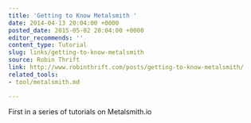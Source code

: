 ```yaml
---
title: 'Getting to Know Metalsmith '
date: 2014-04-13 20:04:00 +0000
posted_date: 2015-05-02 20:04:00 +0000
editor_recommends: ''
content_type: Tutorial
slug: links/getting-to-know-metalsmith
source: Robin Thrift
link: http://www.robinthrift.com/posts/getting-to-know-metalsmith/
related_tools:
- tool/metalsmith.md

---
```

First in a series of tutorials on Metalsmith.io



